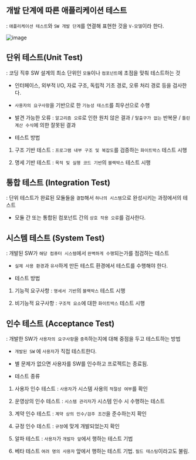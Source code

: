 ## 개발 단계에 따른 애플리케이션 테스트 

: `애플리케이션 테스트`와 `SW 개발 단계`를 연결해 표현한 것을 `V-모델`이라 한다.

![image](https://user-images.githubusercontent.com/64796257/159416985-3ab8fc72-833f-4cfe-996d-2cafb7dc2279.png)

## 단위 테스트(Unit Test) 

: 코딩 직후 SW 설계의 최소 단위인 `모듈`이나 `컴포넌트`에 초점을 맞춰 테스트하는 것 

- 인터페이스, 외부적 I/O, 자료 구조, 독립적 기초 경로, 오류 처리 경로 등을 검사한다.
- `사용자의 요구사항`을 기반으로 한 `기능성 테스트`를 최우선으로 수행 

- 발견 가능한 오류 : `알고리즘 오류`로 인한 원치 않은 결과 / `탈출구가 없는` 반복문 / `틀린 계산 수식`에 의한 잘못된 결과 

- 테스트 방법 
1) 구조 기반 테스트 : `프로그램 내부 구조 및 복잡도`를 검증하는 `화이트박스` 테스트 시행

2) 명세 기반 테스트 : `목적 및 실행 코드 기반`의 `블랙박스` 테스트 시행 


## 통합 테스트 (Integration Test) 

: 단위 테스트가 완료된 모듈들을 `결합`해서 `하나의 시스템`으로 완성시키는 과정에서의 테스트 

- 모듈 간 또는 통합된 컴포넌트 간의 `상호 작용 오류`를 검사한다.

## 시스템 테스트 (System Test) 

: 개발된 SW가 `해당 컴퓨터 시스템`에서 `완벽하게 수행`되는가를 점검하는 테스트 

- `실제 사용 환경`과 `유사`하게 만든 테스트 환경에서 테스트를 수행해야 한다.

- 테스트 방법  
1) 기능적 요구사항 : `명세서 기반`의 `블랙박스` 테스트 시행

2) 비기능적 요구사항 : `구조적 요소`에 대한 `화이트박스` 테스트 시행

## 인수 테스트 (Acceptance Test) 

: 개발한 SW가 `사용자의 요구사항`을 `충족`하는지에 대해 중점을 두고 테스트하는 방법

- `개발된 SW` 에 `사용자`가 직접 테스트한다.
- 별 문제가 없으면 사용자를 SW를 인수하고 프로젝트는 종료됨.

- 테스트 종류 

1) 사용자 인수 테스트 : `사용자`가 시스템 사용의 `적절성 여부`를 확인 

2) 운영상의 인수 테스트 : `시스템 관리자`가 시스템 인수 시 수행하는 테스트 

3) 계약 인수 테스트 : `계약 상의 인수/검주 조건`을 준수하는지 확인

4) 규정 인수 테스트  : `규정`에 맞게 개발되었는지 확인 

5) 알파 테스트 : `사용자`가 `개발자 앞`에서 행하는 테스트 기법 

6) 베타 테스트 `여려 명의 사용자` 앞에서 행하는 테스트 기법. `필드 테스팅`이라고도 불림.





























